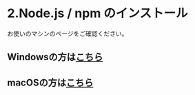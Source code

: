# 2.Node.js / npm のインストール

お使いのマシンのページをご確認ください。

## Windowsの方は[こちら](./02-node-and-npm-install-for-windows.md)

## macOSの方は[こちら](02-node-and-npm-install-for-mac.md)
